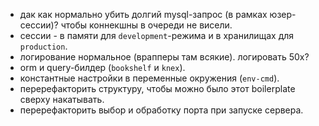 - дак как нормально убить долгий mysql-запрос (в рамках юзер-сессии)? чтобы коннекшны в очереди не висели.
- сессии - в памяти для `development`-режима и в хранилищах для `production`.
- логирование нормальное (врапперы там всякие). логировать 50x?
- orm и query-билдер (`bookshelf` и `knex`).
- константные настройки в переменные окружения (`env-cmd`).
- перерефакторить структуру, чтобы можно было этот boilerplate сверху накатывать.
- перерефакторить выбор и обработку порта при запуске сервера. 

